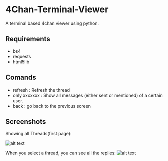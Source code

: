 # 4Chan-Terminal-Viewer
A terminal based 4chan viewer using python.

## Requirements
* bs4
* requests
* html5lib

## Comands
* refresh : Refresh the thread
* only xxxxxxx : Show all messages (either sent or mentioned) of a certain user.
* back : go back to the previous screen

## Screenshots
Showing all Threads(first page):



![alt text](https://i.imgur.com/eC2xPfz.png "Threads")

When you select a thread, you can see all the replies:
![alt text](https://i.imgur.com/n0fimjQ.png "Replies")

